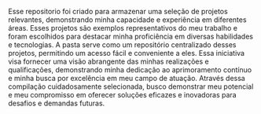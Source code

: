 Esse repositorio foi criado para armazenar uma seleção de projetos relevantes, demonstrando minha capacidade e experiência em diferentes áreas. Esses projetos são exemplos representativos do meu trabalho e foram escolhidos para destacar minha proficiência em diversas habilidades e tecnologias. A pasta serve como um repositório centralizado desses projetos, permitindo um acesso fácil e conveniente a eles. Essa iniciativa visa fornecer uma visão abrangente das minhas realizações e qualificações, demonstrando minha dedicação ao aprimoramento contínuo e minha busca por excelência em meu campo de atuação. Através dessa compilação cuidadosamente selecionada, busco demonstrar meu potencial e meu compromisso em oferecer soluções eficazes e inovadoras para desafios e demandas futuras.
